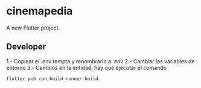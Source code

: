 # cinemapedia

A new Flutter project.

## Developer

1.- Copiear el .env.tempta y renombrarlo a .env
2.- Cambiar las variables de entorno
3.- Cambios en la entidad, hay que ejecutar el comando

```
flutter pub run build_runner build
```
